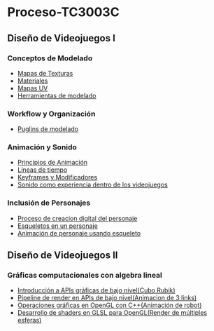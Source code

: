 # Proceso-TC3003C

## Diseño de Videojuegos I

### Conceptos de Modelado
- [Mapas de Texturas](/DiseñoVideojuegos1/Conceptos%20de%20Modelado/ActMateriales)
- [Materiales](/DiseñoVideojuegos1/Conceptos%20de%20Modelado/ActMateriales)
- [Mapas UV](/DiseñoVideojuegos1/Conceptos%20de%20Modelado/ActMateriales)
- [Herramientas de modelado](/DiseñoVideojuegos1/Conceptos%20de%20Modelado/ModeladoTXT)

### Workflow y Organización 
- [Puglins de modelado](/DiseñoVideojuegos1/Workflow%20y%20Organizacion/ActProBuilder)

### Animación y Sonido
- [Principios de Animación](/DiseñoVideojuegos1/DiseñoVideojuegos1/Animacion%20Y%20Sonido/Minimundo)
- [Líneas de tiempo](/DiseñoVideojuegos1/Animacion%20Y%20Sonido/ActTimeline)
- [Keyframes y Modificadores](/DiseñoVideojuegos1/Animacion%20Y%20Sonido/Minimundo)
- [Sonido como experiencia dentro de los videojuegos](/DiseñoVideojuegos1/Animacion%20Y%20Sonido/ActSonido)

### Inclusión de Personajes
- [Proceso de creacion digital del personaje](/DiseñoVideojuegos1/Inclusion%20de%20Personajes/ActMoverPersonaje)
- [Esqueletos en un personaje](/DiseñoVideojuegos1/Inclusion%20de%20Personajes/ActMoverPersonaje)
- [Animación de personaje usando esqueleto](/DiseñoVideojuegos1/Inclusion%20de%20Personajes/ActMoverPersonaje)

## Diseño de Videojuegos II

### Gráficas computacionales con algebra lineal
- [Introducción a APIs gráficas de bajo nivel(Cubo Rubik)](/DiseñoVideojuegos2/AlgebraLineal/CuboRubik)
- [Pipeline de render en APIs de bajo nivel(Animacion de 3 links)](/DiseñoVideojuegos2/AlgebraLineal/AnimacionTresLinks)
- [Operaciones gráficas en OpenGL con C++(Animación de robot)](/DiseñoVideojuegos2/AlgebraLineal/AnimacionRobot)
- [Desarrollo de shaders en GLSL para OpenGL(Render de múltiples
esferas)](/DiseñoVideojuegos2/AlgebraLineal/RenderMultiplesEsferas)

